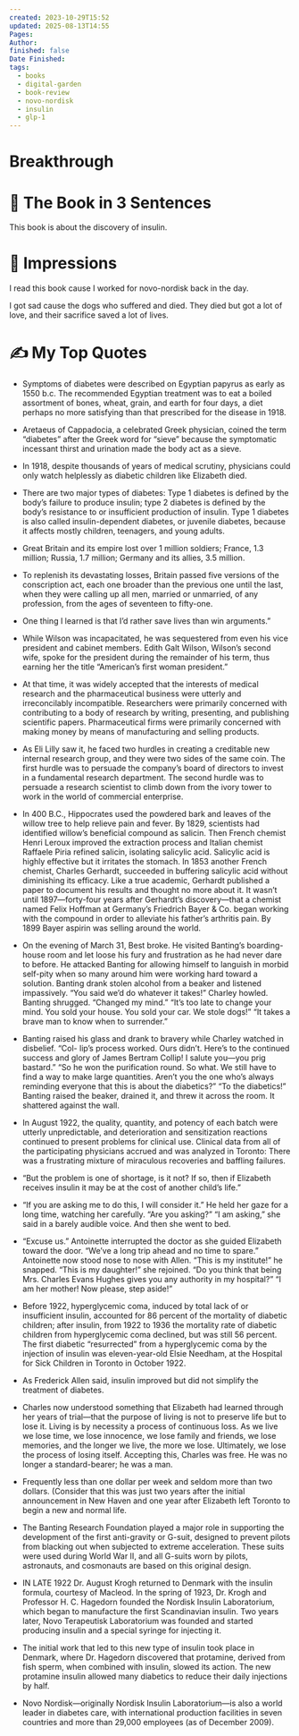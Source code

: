 ```yaml
---
created: 2023-10-29T15:52
updated: 2025-08-13T14:55
Pages: 
Author: 
finished: false
Date Finished: 
tags:
  - books
  - digital-garden
  - book-review
  - novo-nordisk
  - insulin
  - glp-1
---
```

# Breakthrough


# 🚀 The Book in 3 Sentences

This book is about the discovery of insulin. 
# 🎨 Impressions

I read this book cause I worked for novo-nordisk back in the day. 

I got sad cause the dogs who suffered and died. They died but got a lot of love, and their sacrifice saved a lot of lives. 
# ✍️ My Top  Quotes


- Symptoms of diabetes were described on Egyptian papyrus as early as 1550 b.c. The recommended Egyptian treatment was to eat a boiled assortment of bones, wheat, grain, and earth for four days, a diet perhaps no more satisfying than that prescribed for the disease in 1918.
 
- Aretaeus of Cappadocia, a celebrated Greek physician, coined the term “diabetes” after the Greek word for “sieve” because the symptomatic incessant thirst and urination made the body act as a sieve.
 
- In 1918, despite thousands of years of medical scrutiny, physicians could only watch helplessly as diabetic children like Elizabeth died.
 
- There are two major types of diabetes: Type 1 diabetes is defined by the body’s failure to produce insulin; type 2 diabetes is defined by the body’s resistance to or insufficient production of insulin. Type 1 diabetes is also called insulin-dependent diabetes, or juvenile diabetes, because it affects mostly children, teenagers, and young adults.
 
- Great Britain and its empire lost over 1 million soldiers; France, 1.3 million; Russia, 1.7 million; Germany and its allies, 3.5 million.
 
- To replenish its devastating losses, Britain passed five versions of the conscription act, each one broader than the previous one until the last, when they were calling up all men, married or unmarried, of any profession, from the ages of seventeen to fifty-one.
 
- One thing I learned is that I’d rather save lives than win arguments.”
 
- While Wilson was incapacitated, he was sequestered from even his vice president and cabinet members. Edith Galt Wilson, Wilson’s second wife, spoke for the president during the remainder of his term, thus earning her the title “American’s first woman president.”
 
- At that time, it was widely accepted that the interests of medical research and the pharmaceutical business were utterly and irreconcilably incompatible. Researchers were primarily concerned with contributing to a body of research by writing, presenting, and publishing scientific papers. Pharmaceutical firms were primarily concerned with making money by means of manufacturing and selling products.
 
- As Eli Lilly saw it, he faced two hurdles in creating a creditable new internal research group, and they were two sides of the same coin. The first hurdle was to persuade the company’s board of directors to invest in a fundamental research department. The second hurdle was to persuade a research scientist to climb down from the ivory tower to work in the world of commercial enterprise.
 
- In 400 B.C., Hippocrates used the powdered bark and leaves of the willow tree to help relieve pain and fever. By 1829, scientists had identified willow’s beneficial compound as salicin. Then French chemist Henri Leroux improved the extraction process and Italian chemist Raffaele Piria refined salicin, isolating salicylic acid. Salicylic acid is highly effective but it irritates the stomach. In 1853 another French chemist, Charles Gerhardt, succeeded in buffering salicylic acid without diminishing its efficacy. Like a true academic, Gerhardt published a paper to document his results and thought no more about it. It wasn’t until 1897—forty-four years after Gerhardt’s discovery—that a chemist named Felix Hoffman at Germany’s Friedrich Bayer & Co. began working with the compound in order to alleviate his father’s arthritis pain. By 1899 Bayer aspirin was selling around the world.
 
- On the evening of March 31, Best broke. He visited Banting’s boarding- house room and let loose his fury and frustration as he had never dare to before. He attacked Banting for allowing himself to languish in morbid self-pity when so many around him were working hard toward a solution. Banting drank stolen alcohol from a beaker and listened impassively. “You said we’d do whatever it takes!” Charley howled. Banting shrugged. “Changed my mind.” “It’s too late to change your mind. You sold your house. You sold your car. We stole dogs!” “It takes a brave man to know when to surrender.”
 
- Banting raised his glass and drank to bravery while Charley watched in disbelief. “Col- lip’s process worked. Ours didn’t. Here’s to the continued success and glory of James Bertram Collip! I salute you—you prig bastard.” “So he won the purification round. So what. We still have to find a way to make large quantities. Aren’t you the one who’s always reminding everyone that this is about the diabetics?” “To the diabetics!” Banting raised the beaker, drained it, and threw it across the room. It shattered against the wall.
 
- In August 1922, the quality, quantity, and potency of each batch were utterly unpredictable, and deterioration and sensitization reactions continued to present problems for clinical use. Clinical data from all of the participating physicians accrued and was analyzed in Toronto: There was a frustrating mixture of miraculous recoveries and baffling failures.
 
- “But the problem is one of shortage, is it not? If so, then if Elizabeth receives insulin it may be at the cost of another child’s life.”
 
- “If you are asking me to do this, I will consider it.” He held her gaze for a long time, watching her carefully. “Are you asking?” “I am asking,” she said in a barely audible voice. And then she went to bed.
 
- “Excuse us.” Antoinette interrupted the doctor as she guided Elizabeth toward the door. “We’ve a long trip ahead and no time to spare.” Antoinette now stood nose to nose with Allen. “This is my institute!” he snapped. “This is my daughter!” she rejoined. “Do you think that being Mrs. Charles Evans Hughes gives you any authority in my hospital?” “I am her mother! Now please, step aside!”
 
- Before 1922, hyperglycemic coma, induced by total lack of or insufficient insulin, accounted for 86 percent of the mortality of diabetic children; after insulin, from 1922 to 1936 the mortality rate of diabetic children from hyperglycemic coma declined, but was still 56 percent. The first diabetic “resurrected” from a hyperglycemic coma by the injection of insulin was eleven-year-old Elsie Needham, at the Hospital for Sick Children in Toronto in October 1922.
 
- As Frederick Allen said, insulin improved but did not simplify the treatment of diabetes.
 
- Charles now understood something that Elizabeth had learned through her years of trial—that the purpose of living is not to preserve life but to lose it. Living is by necessity a process of continuous loss. As we live we lose time, we lose innocence, we lose family and friends, we lose memories, and the longer we live, the more we lose. Ultimately, we lose the process of losing itself. Accepting this, Charles was free. He was no longer a standard-bearer; he was a man.
 
- Frequently less than one dollar per week and seldom more than two dollars. (Consider that this was just two years after the initial announcement in New Haven and one year after Elizabeth left Toronto to begin a new and normal life.
 
- The Banting Research Foundation played a major role in supporting the development of the first anti-gravity or G-suit, designed to prevent pilots from blacking out when subjected to extreme acceleration. These suits were used during World War II, and all G-suits worn by pilots, astronauts, and cosmonauts are based on this original design.
 
- IN LATE 1922 Dr. August Krogh returned to Denmark with the insulin formula, courtesy of Macleod. In the spring of 1923, Dr. Krogh and Professor H. C. Hagedorn founded the Nordisk Insulin Laboratorium, which began to manufacture the first Scandinavian insulin. Two years later, Novo Terapeutisk Laboratorium was founded and started producing insulin and a special syringe for injecting it.
 
- The initial work that led to this new type of insulin took place in Denmark, where Dr. Hagedorn discovered that protamine, derived from fish sperm, when combined with insulin, slowed its action. The new protamine insulin allowed many diabetics to reduce their daily injections by half.
 
- Novo Nordisk—originally Nordisk Insulin Laboratorium—is also a world leader in diabetes care, with international production facilities in seven countries and more than 29,000 employees (as of December 2009).
 

